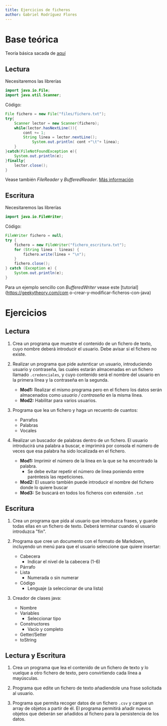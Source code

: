 ```yaml
---
title: Ejercicios de ficheros
author: Gabriel Rodríguez Flores
---
```


# Base teórica

Teoría básica sacada de [aquí](https://jarroba.com/lectura-escritura-ficheros-java-ejemplos/)

## Lectura

Necesitaremos las librerías

```java
import java.io.File;
import java.util.Scanner;
```

Código:

```java
File fichero = new File("files/fichero.txt");
try{
    Scanner lector = new Scanner(fichero);
    while(lector.hasNextLine()){
        cont += 1;
        String linea = lector.nextLine();
            System.out.println( cont +"\t"+ linea);
    }
}catch(FileNotFoundException e){
    System.out.println(e);
}finally{
    lector.close();
}
```

Vease también _FileReader_ y _BufferedReader_. [Más información](https://stackoverflow.com/questions/20838244/difference-between-buffered-reader-and-file-reader-and-scanner-class#answer-20838298)

## Escritura

Necesitaremos las librerías

```java
import java.io.FileWriter;
```

Código:

```java
FileWriter fichero = null;
try {
    fichero = new FileWriter("fichero_escritura.txt");
    for (String linea : lineas) {
        fichero.write(linea + "\n");
    }
    fichero.close();
} catch (Exception e) {
    System.out.println(e);
}
```

Para un ejemplo sencillo con _BufferedWriter_ vease este [tutorial](https://geekytheory.com/com o-crear-y-modificar-ficheros-con-java)

# Ejercicios

## Lectura

1. Crea un programa que muestre el contenido de un fichero de texto, cuyo nombre deberá introducir el usuario. Debe avisar si el fichero no existe.

2. Realizar un programa que pide autenticar un usuario, introduciendo usuario y contraseña, las cuales estarán almacenadas en un fichero llamado `.credenciales`, y cuyo contenido será el nombre del usuario en la primera línea y la contraseña en la segunda.
    - **Mod1:** Realizar el mismo programa pero en el fichero los datos serán almacenados como _usuario / contraseña_ en la misma línea.
    - **Mod2:** Habilitar para varios usuarios.

3. Programa que lea un fichero y haga un recuento de cuantos:
    - Parrafos
    - Palabras
    - Vocales

4. Realizar un buscador de palabras dentro de un fichero. El usuario introducirá una palabra a buscar, e imprimirá por consola el número de veces que esa palabra ha sido localizada en el fichero.
    - **Mod1:** Imprimir el número de la línea en la que se ha encontrado la palabra.
        - Se debe evitar repetir el número de linea poniendo entre paréntesis las repeticiones.
    - **Mod2:** El usuario también puede introducir el nombre del fichero donde lo quiere buscar
    - **Mod3:** Se buscará en todos los ficheros con extensión `.txt`

## Escritura

1. Crea un programa que pida al usuario que introduzca frases, y guarde todas ellas en un fichero de texto. Deberá terminar cuando el usuario introduzca "fin".

2. Programa que cree un documento con el formato de Markdown, incluyendo un menú para que el usuario seleccione que quiere insertar:
    - Cabecera
        - Indicar el nivel de la cabecera (1-6)
    - Párrafo
    - Lista
        - Numerada o sin numerar
    - Código
        - Lenguaje (a seleccionar de una lista)

3. Creador de clases java:
    - Nombre
    - Variables
        - Seleccionar tipo
    - Constructores
        - Vacío y completo
    - Getter/Setter
    - toString

## Lectura y Escritura

1. Crea un programa que lea el contenido de un fichero de texto y lo vuelque a otro fichero de texto, pero convirtiendo cada línea a mayúsculas.

2. Programa que edite un fichero de texto añadiendole una frase solicitada al usuario.

3. Programa que permita recoger datos de un fichero `.csv` y cargue un array de objetos a partir de él. El programa permitirá añadir nuevos objetos que deberán ser añadidos al fichero para la persistencia de los datos.